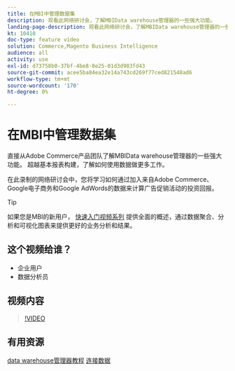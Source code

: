 ```yaml
---
title: 在MBI中管理数据集
description: 观看此网络研讨会，了解MBIData warehouse管理器的一些强大功能。
landing-page-description: 观看此网络研讨会，了解MBIData warehouse管理器的一些强大功能。
kt: 10410
doc-type: feature video
solution: Commerce,Magento Business Intelligence
audience: all
activity: use
exl-id: d73758b0-37bf-4be8-8e25-01d3d983fd43
source-git-commit: acee5ba84ea32e14a743cd269f77ced821548ad6
workflow-type: tm+mt
source-wordcount: '170'
ht-degree: 0%

---
```


# 在MBI中管理数据集

直接从Adobe Commerce产品团队了解MBIData warehouse管理器的一些强大功能。 超越基本报表构建，了解如何使用数据做更多工作。

在此录制的网络研讨会中，您将学习如何通过加入来自Adobe Commerce、Google电子商务和Google AdWords的数据来计算广告促销活动的投资回报。

>[!TIP]
>
>如果您是MBI的新用户， [快速入门视频系列](./../1-overview.md) 提供全面的概述，通过数据聚合、分析和可视化图表来提供更好的业务分析和结果。

## 这个视频给谁？

- 企业用户
- 数据分析员

## 视频内容

>[!VIDEO](https://video.tv.adobe.com/v/342497?quality=12&learn=on)

## 有用资源

[data warehouse管理器教程](https://docs.magento.com/mbi/data-analyst/data-warehouse-mgr/tour-dwm.html)
[连接数据](https://docs.magento.com/mbi/data-analyst/importing-data/connecting-data/connecting-data.html)
